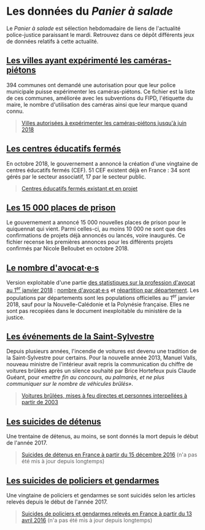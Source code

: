 # Les données du *Panier à salade*

Le *Panier à salade* est sélection hebdomadaire de liens de l'actualité police-justice paraissant le mardi. Retrouvez dans ce dépôt différents jeux de données relatifs à cette actualité.

## [Les villes ayant expérimenté les caméras-piétons](./cameras-pietons-police-municipale.csv)

394 communes ont demandé une autorisation pour que leur police municipale puisse expérimenter les caméras-piétons. Ce fichier est la liste de ces communes, améliorée avec les subventions du FIPD, l'étiquette du maire, le nombre d'utilisation des caméras ainsi que leur marque quand connu.

> [Villes autorisées à expérimenter les caméras-piétons jusqu'à juin 2018](./cameras-pietons-police-municipale.csv)

## [Les centres éducatifs fermés](./cef.csv)

En octobre 2018, le gouvernement a annoncé la création d'une vingtaine de centres éducatifs fermés (CEF). 51 CEF existent déjà en France : 34 sont gérés par le secteur associatif, 17 par le secteur public.

> [Centres éducatifs fermés existant et en projet](./cef.csv)

## [Les 15 000 places de prison](./plan-immobilier-penitentiaire-15000.csv)

Le gouvernement a annoncé 15 000 nouvelles places de prison pour le quiquennat qui vient. Parmi celles-ci, au moins 10 000 ne sont que des confirmations de projets déjà annoncés ou lancés, voire inaugurés. Ce fichier recense les premières annonces pour les différents projets confirmés par Nicole Belloubet en octobre 2018.

## [Le nombre d'avocat·e·s](./avocats-01012018.csv)

Version exploitable d'une partie [des statistiques sur la profession d'avocat au 1<sup>er</sup> janvier 2018](http://www.justice.gouv.fr/justice-civile-11861/statistiques-11870/statistiques-2018-sur-la-profession-davocat-31786.html) : [nombre d'avocat·e·s](./avocats-01012018.csv) et [répartition par département](./avocats-par-dpt.csv). Les populations par départements sont les populations officielles au 1<sup>er</sup> janvier 2018, sauf pour la Nouvelle-Calédonie et la Polynésie française. Elles ne sont pas recopiées dans le document inexploitable du ministère de la justice.

## [Les événements de la Saint-Sylvestre](./saint-sylvestre.csv)

Depuis plusieurs années, l'incendie de voitures est devenu une tradition de la Saint-Sylvestre pour certains. Pour la nouvelle année 2013, Manuel Valls, nouveau ministre de l'intérieur avait repris la communication du chiffre de voitures brûlées après un silence souhaité par Brice Hortefeux puis Claude Guéant, pour *«mettre fin au concours, au palmarès, et ne plus communiquer sur le nombre de véhicules brûlés»*.

> [Voitures brûlées, mises à feu directes et personnes interpellées à partir de 2003](./saint-sylvestre.csv)

## [Les suicides de détenus](./suicides-detenus.csv)

Une trentaine de détenus, au moins, se sont donnés la mort depuis le début de l'année 2017.

> [Suicides de détenus en France à partir du 15 décembre 2016](./suicides-detenus.csv) (n'a pas été mis à jour depuis longtemps)

## [Les suicides de policiers et gendarmes](./suicides-policiers.csv)

Une vingtaine de policiers et gendarmes se sont suicidés selon les articles relevés depuis le début de l'année 2017.

> [Suicides de policiers et gendarmes relevés en France à partir du 13 avril 2016](./suicides-policiers.csv) (n'a pas été mis à jour depuis longtemps)